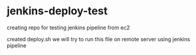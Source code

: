 # jenkins-deploy-test
creating repo for testing jenkins pipeline from ec2 

created deploy.sh we will try to run this file on remote server using jenkins pipeline
